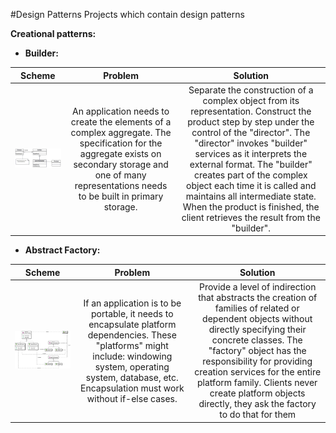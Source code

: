 #Design Patterns
Projects which contain design patterns

**Creational patterns:**

* **Builder:**

| Scheme | Problem | Solution 
| :---:| :---: | :---: |
| ![alt tag](https://github.com/EliseyCode/DesignPatterns/blob/8b4b971df3a8a5b93ad283e999b8b26a793de73f/src/main/resources/Builder.gif?raw=true)  | An application needs to create the elements of a complex aggregate. The specification for the aggregate exists on secondary storage and one of many representations needs to be built in primary storage.| Separate the construction of a complex object from its representation. Construct the product step by step under the control of the "director". The "director" invokes "builder" services as it interprets the external format. The "builder" creates part of the complex object each time it is called and maintains all intermediate state. When the product is finished, the client retrieves the result from the "builder".

* **Abstract Factory:**

| Scheme | Problem | Solution 
| :---:| :---: | :---: |
| ![alt tag](https://github.com/EliseyCode/DesignPatterns/blob/master/src/main/resources/Abstract_factory.png?raw=true)  | If an application is to be portable, it needs to encapsulate platform dependencies. These "platforms" might include: windowing system, operating system, database, etc. Encapsulation must work without if-else cases. | Provide a level of indirection that abstracts the creation of families of related or dependent objects without directly specifying their concrete classes. The "factory" object has the responsibility for providing creation services for the entire platform family. Clients never create platform objects directly, they ask the factory to do that for them